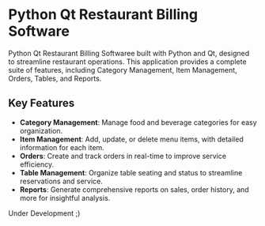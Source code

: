 # Python Qt Restaurant Billing Software



Python Qt Restaurant Billing Softwaree built with Python and Qt, designed to streamline restaurant operations. This application provides a complete suite of features, including Category Management, Item Management, Orders, Tables, and Reports.

## Key Features

- **Category Management**: Manage food and beverage categories for easy organization.
- **Item Management**: Add, update, or delete menu items, with detailed information for each item.
- **Orders**: Create and track orders in real-time to improve service efficiency.
- **Table Management**: Organize table seating and status to streamline reservations and service.
- **Reports**: Generate comprehensive reports on sales, order history, and more for insightful analysis.

Under Development ;)
